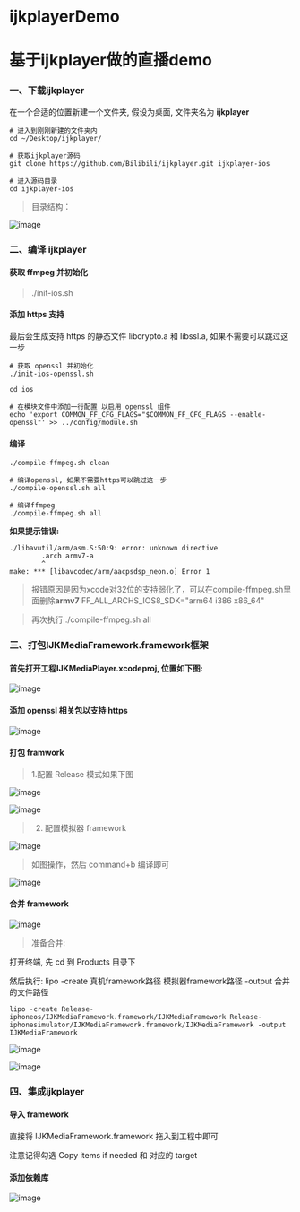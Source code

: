 # ijkplayerDemo

# 基于ijkplayer做的直播demo

### 一、下载ijkplayer

在一个合适的位置新建一个文件夹, 假设为桌面, 文件夹名为 **ijkplayer**

```
# 进入到刚刚新建的文件夹内
cd ~/Desktop/ijkplayer/

# 获取ijkplayer源码
git clone https://github.com/Bilibili/ijkplayer.git ijkplayer-ios

# 进入源码目录
cd ijkplayer-ios

```

> 目录结构：

![image](https://upload-images.jianshu.io/upload_images/1803339-c3b8f8bcae855612.png?imageMogr2/auto-orient/strip%7CimageView2/2/w/430)

### 二、编译 ijkplayer

#### 获取 ffmpeg 并初始化
> ./init-ios.sh

#### 添加 https 支持
最后会生成支持 https 的静态文件 libcrypto.a 和 libssl.a, 如果不需要可以跳过这一步

```
# 获取 openssl 并初始化
./init-ios-openssl.sh

cd ios

# 在模块文件中添加一行配置 以启用 openssl 组件
echo 'export COMMON_FF_CFG_FLAGS="$COMMON_FF_CFG_FLAGS --enable-openssl"' >> ../config/module.sh

```

#### 编译
```
./compile-ffmpeg.sh clean

# 编译openssl, 如果不需要https可以跳过这一步
./compile-openssl.sh all

# 编译ffmpeg
./compile-ffmpeg.sh all
```

**如果提示错误:**

```
./libavutil/arm/asm.S:50:9: error: unknown directive
        .arch armv7-a
        ^
make: *** [libavcodec/arm/aacpsdsp_neon.o] Error 1
```

> 报错原因是因为xcode对32位的支持弱化了，可以在compile-ffmpeg.sh里面删除**armv7**
FF_ALL_ARCHS_IOS8_SDK="arm64 i386 x86_64"

> 再次执行
./compile-ffmpeg.sh all

### 三、打包IJKMediaFramework.framework框架

#### 首先打开工程IJKMediaPlayer.xcodeproj, 位置如下图:

![image](https://upload-images.jianshu.io/upload_images/1803339-607cc84c212faf90.png?imageMogr2/auto-orient/strip%7CimageView2/2/w/700)

#### 添加 openssl 相关包以支持 https

![image](https://blog.wskfz.com/usr/uploads/2018/04/2087622254.png)

#### 打包 framwork
> 1.配置 Release 模式如果下图

![image](https://blog.wskfz.com/usr/uploads/2018/04/666544080.png)

![image](https://blog.wskfz.com/usr/uploads/2018/04/4092292338.png)

> 2. 配置模拟器 framework

![image](https://blog.wskfz.com/usr/uploads/2018/04/3861753393.png)

> 如图操作，然后 command+b 编译即可

![image](https://blog.wskfz.com/usr/uploads/2018/04/3830063398.png)

#### 合并 framework

![image](https://blog.wskfz.com/usr/uploads/2018/04/234251722.png)

> 准备合并:

打开终端, 先 cd 到 Products 目录下

然后执行: lipo -create 真机framework路径 模拟器framework路径 -output 合并的文件路径

```
lipo -create Release-iphoneos/IJKMediaFramework.framework/IJKMediaFramework Release-iphonesimulator/IJKMediaFramework.framework/IJKMediaFramework -output IJKMediaFramework

```
![image](https://blog.wskfz.com/usr/uploads/2018/04/1012295434.png)

![image](https://blog.wskfz.com/usr/uploads/2018/04/3198101866.png)



### 四、集成ijkplayer

#### 导入 framework

直接将 IJKMediaFramework.framework 拖入到工程中即可

注意记得勾选 Copy items if needed 和 对应的 target

#### 添加依赖库

![image](https://blog.wskfz.com/usr/uploads/2018/04/1293654705.png)

